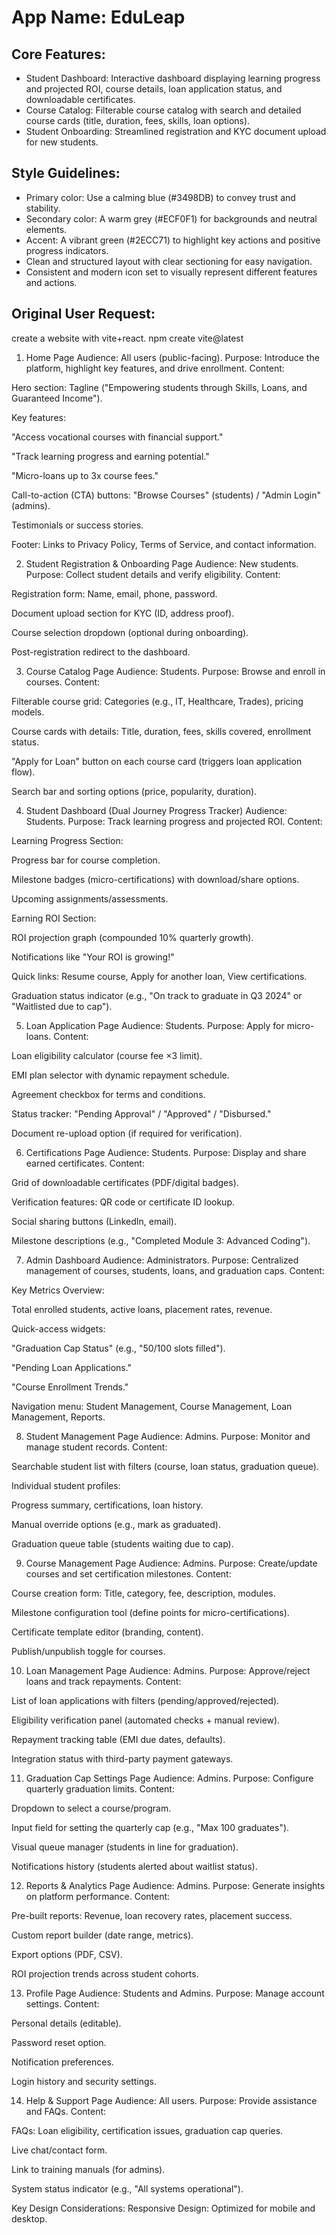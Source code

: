 # **App Name**: EduLeap

## Core Features:

- Student Dashboard: Interactive dashboard displaying learning progress and projected ROI, course details, loan application status, and downloadable certificates.
- Course Catalog: Filterable course catalog with search and detailed course cards (title, duration, fees, skills, loan options).
- Student Onboarding: Streamlined registration and KYC document upload for new students.

## Style Guidelines:

- Primary color: Use a calming blue (#3498DB) to convey trust and stability.
- Secondary color: A warm grey (#ECF0F1) for backgrounds and neutral elements.
- Accent: A vibrant green (#2ECC71) to highlight key actions and positive progress indicators.
- Clean and structured layout with clear sectioning for easy navigation.
- Consistent and modern icon set to visually represent different features and actions.

## Original User Request:
create a website with vite+react.
npm create vite@latest

1. Home Page
Audience: All users (public-facing).
Purpose: Introduce the platform, highlight key features, and drive enrollment.
Content:

Hero section: Tagline ("Empowering students through Skills, Loans, and Guaranteed Income").

Key features:

"Access vocational courses with financial support."

"Track learning progress and earning potential."

"Micro-loans up to 3x course fees."

Call-to-action (CTA) buttons: "Browse Courses" (students) / "Admin Login" (admins).

Testimonials or success stories.

Footer: Links to Privacy Policy, Terms of Service, and contact information.

2. Student Registration & Onboarding Page
Audience: New students.
Purpose: Collect student details and verify eligibility.
Content:

Registration form: Name, email, phone, password.

Document upload section for KYC (ID, address proof).

Course selection dropdown (optional during onboarding).

Post-registration redirect to the dashboard.

3. Course Catalog Page
Audience: Students.
Purpose: Browse and enroll in courses.
Content:

Filterable course grid: Categories (e.g., IT, Healthcare, Trades), pricing models.

Course cards with details: Title, duration, fees, skills covered, enrollment status.

"Apply for Loan" button on each course card (triggers loan application flow).

Search bar and sorting options (price, popularity, duration).

4. Student Dashboard (Dual Journey Progress Tracker)
Audience: Students.
Purpose: Track learning progress and projected ROI.
Content:

Learning Progress Section:

Progress bar for course completion.

Milestone badges (micro-certifications) with download/share options.

Upcoming assignments/assessments.

Earning ROI Section:

ROI projection graph (compounded 10% quarterly growth).

Notifications like "Your ROI is growing!"

Quick links: Resume course, Apply for another loan, View certifications.

Graduation status indicator (e.g., "On track to graduate in Q3 2024" or "Waitlisted due to cap").

5. Loan Application Page
Audience: Students.
Purpose: Apply for micro-loans.
Content:

Loan eligibility calculator (course fee ×3 limit).

EMI plan selector with dynamic repayment schedule.

Agreement checkbox for terms and conditions.

Status tracker: "Pending Approval" / "Approved" / "Disbursed."

Document re-upload option (if required for verification).

6. Certifications Page
Audience: Students.
Purpose: Display and share earned certificates.
Content:

Grid of downloadable certificates (PDF/digital badges).

Verification features: QR code or certificate ID lookup.

Social sharing buttons (LinkedIn, email).

Milestone descriptions (e.g., "Completed Module 3: Advanced Coding").

7. Admin Dashboard
Audience: Administrators.
Purpose: Centralized management of courses, students, loans, and graduation caps.
Content:

Key Metrics Overview:

Total enrolled students, active loans, placement rates, revenue.

Quick-access widgets:

"Graduation Cap Status" (e.g., "50/100 slots filled").

"Pending Loan Applications."

"Course Enrollment Trends."

Navigation menu: Student Management, Course Management, Loan Management, Reports.

8. Student Management Page
Audience: Admins.
Purpose: Monitor and manage student records.
Content:

Searchable student list with filters (course, loan status, graduation queue).

Individual student profiles:

Progress summary, certifications, loan history.

Manual override options (e.g., mark as graduated).

Graduation queue table (students waiting due to cap).

9. Course Management Page
Audience: Admins.
Purpose: Create/update courses and set certification milestones.
Content:

Course creation form: Title, category, fee, description, modules.

Milestone configuration tool (define points for micro-certifications).

Certificate template editor (branding, content).

Publish/unpublish toggle for courses.

10. Loan Management Page
Audience: Admins.
Purpose: Approve/reject loans and track repayments.
Content:

List of loan applications with filters (pending/approved/rejected).

Eligibility verification panel (automated checks + manual review).

Repayment tracking table (EMI due dates, defaults).

Integration status with third-party payment gateways.

11. Graduation Cap Settings Page
Audience: Admins.
Purpose: Configure quarterly graduation limits.
Content:

Dropdown to select a course/program.

Input field for setting the quarterly cap (e.g., "Max 100 graduates").

Visual queue manager (students in line for graduation).

Notifications history (students alerted about waitlist status).

12. Reports & Analytics Page
Audience: Admins.
Purpose: Generate insights on platform performance.
Content:

Pre-built reports: Revenue, loan recovery rates, placement success.

Custom report builder (date range, metrics).

Export options (PDF, CSV).

ROI projection trends across student cohorts.

13. Profile Page
Audience: Students and Admins.
Purpose: Manage account settings.
Content:

Personal details (editable).

Password reset option.

Notification preferences.

Login history and security settings.

14. Help & Support Page
Audience: All users.
Purpose: Provide assistance and FAQs.
Content:

FAQs: Loan eligibility, certification issues, graduation cap queries.

Live chat/contact form.

Link to training manuals (for admins).

System status indicator (e.g., "All systems operational").

Key Design Considerations:
Responsive Design: Optimized for mobile and desktop.
  